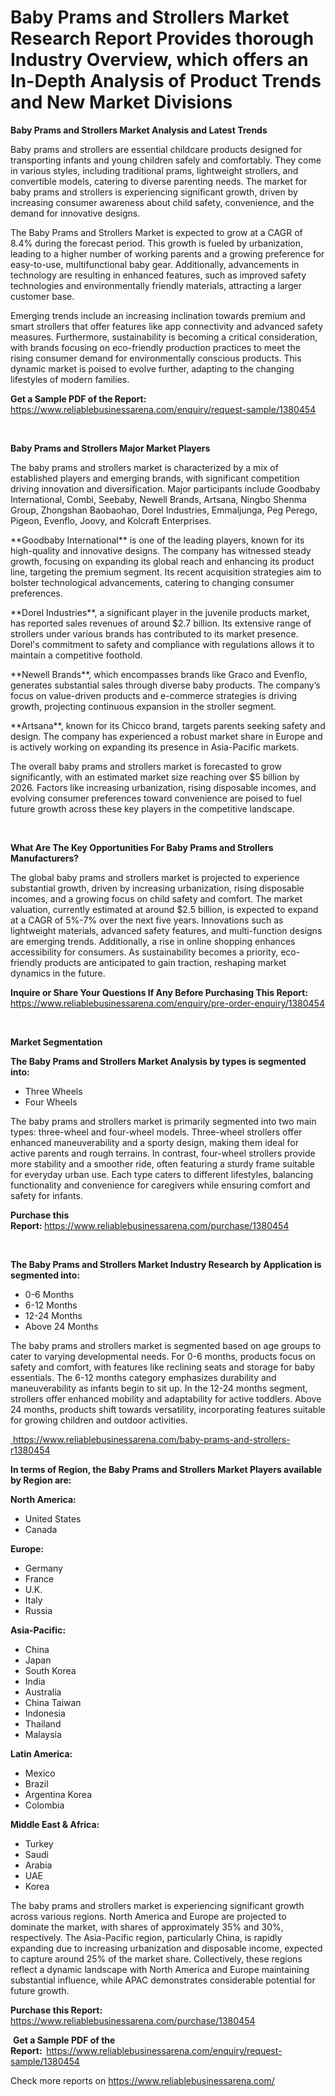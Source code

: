 <p><h1>Baby Prams and Strollers Market Research Report Provides thorough Industry Overview, which offers an In-Depth Analysis of Product Trends and New Market Divisions</h1></p><p><strong>Baby Prams and Strollers Market Analysis and Latest Trends</strong></p>
<p><p>Baby prams and strollers are essential childcare products designed for transporting infants and young children safely and comfortably. They come in various styles, including traditional prams, lightweight strollers, and convertible models, catering to diverse parenting needs. The market for baby prams and strollers is experiencing significant growth, driven by increasing consumer awareness about child safety, convenience, and the demand for innovative designs.</p><p>The Baby Prams and Strollers Market is expected to grow at a CAGR of 8.4% during the forecast period. This growth is fueled by urbanization, leading to a higher number of working parents and a growing preference for easy-to-use, multifunctional baby gear. Additionally, advancements in technology are resulting in enhanced features, such as improved safety technologies and environmentally friendly materials, attracting a larger customer base. </p><p>Emerging trends include an increasing inclination towards premium and smart strollers that offer features like app connectivity and advanced safety measures. Furthermore, sustainability is becoming a critical consideration, with brands focusing on eco-friendly production practices to meet the rising consumer demand for environmentally conscious products. This dynamic market is poised to evolve further, adapting to the changing lifestyles of modern families.</p></p>
<p><strong>Get a Sample PDF of the Report:&nbsp;</strong> <a href="https://www.reliablebusinessarena.com/enquiry/request-sample/1380454?utm_campaign=1990&utm_medium=2&utm_source=Github&utm_content=ia&utm_term=09022025&utm_id=baby-prams-and-strollers">https://www.reliablebusinessarena.com/enquiry/request-sample/1380454</a></p>
<p>&nbsp;</p>
<p><strong>Baby Prams and Strollers Major Market Players</strong></p>
<p><p>The baby prams and strollers market is characterized by a mix of established players and emerging brands, with significant competition driving innovation and diversification. Major participants include Goodbaby International, Combi, Seebaby, Newell Brands, Artsana, Ningbo Shenma Group, Zhongshan Baobaohao, Dorel Industries, Emmaljunga, Peg Perego, Pigeon, Evenflo, Joovy, and Kolcraft Enterprises.</p><p>**Goodbaby International** is one of the leading players, known for its high-quality and innovative designs. The company has witnessed steady growth, focusing on expanding its global reach and enhancing its product line, targeting the premium segment. Its recent acquisition strategies aim to bolster technological advancements, catering to changing consumer preferences.</p><p>**Dorel Industries**, a significant player in the juvenile products market, has reported sales revenues of around $2.7 billion. Its extensive range of strollers under various brands has contributed to its market presence. Dorel's commitment to safety and compliance with regulations allows it to maintain a competitive foothold.</p><p>**Newell Brands**, which encompasses brands like Graco and Evenflo, generates substantial sales through diverse baby products. The company’s focus on value-driven products and e-commerce strategies is driving growth, projecting continuous expansion in the stroller segment.</p><p>**Artsana**, known for its Chicco brand, targets parents seeking safety and design. The company has experienced a robust market share in Europe and is actively working on expanding its presence in Asia-Pacific markets.</p><p>The overall baby prams and strollers market is forecasted to grow significantly, with an estimated market size reaching over $5 billion by 2026. Factors like increasing urbanization, rising disposable incomes, and evolving consumer preferences toward convenience are poised to fuel future growth across these key players in the competitive landscape.</p></p>
<p>&nbsp;</p>
<p><strong>What Are The Key Opportunities For Baby Prams and Strollers Manufacturers?</strong></p>
<p><p>The global baby prams and strollers market is projected to experience substantial growth, driven by increasing urbanization, rising disposable incomes, and a growing focus on child safety and comfort. The market valuation, currently estimated at around $2.5 billion, is expected to expand at a CAGR of 5%-7% over the next five years. Innovations such as lightweight materials, advanced safety features, and multi-function designs are emerging trends. Additionally, a rise in online shopping enhances accessibility for consumers. As sustainability becomes a priority, eco-friendly products are anticipated to gain traction, reshaping market dynamics in the future.</p></p>
<p><strong>Inquire or Share Your Questions If Any Before Purchasing This Report:</strong> <a href="https://www.reliablebusinessarena.com/enquiry/pre-order-enquiry/1380454?utm_campaign=1990&utm_medium=2&utm_source=Github&utm_content=ia&utm_term=09022025&utm_id=baby-prams-and-strollers">https://www.reliablebusinessarena.com/enquiry/pre-order-enquiry/1380454</a></p>
<p>&nbsp;</p>
<p><strong>Market Segmentation</strong></p>
<p><strong>The Baby Prams and Strollers Market Analysis by types is segmented into:</strong></p>
<p><ul><li>Three Wheels</li><li>Four Wheels</li></ul></p>
<p><p>The baby prams and strollers market is primarily segmented into two main types: three-wheel and four-wheel models. Three-wheel strollers offer enhanced maneuverability and a sporty design, making them ideal for active parents and rough terrains. In contrast, four-wheel strollers provide more stability and a smoother ride, often featuring a sturdy frame suitable for everyday urban use. Each type caters to different lifestyles, balancing functionality and convenience for caregivers while ensuring comfort and safety for infants.</p></p>
<p><strong>Purchase this Report:&nbsp;</strong><a href="https://www.reliablebusinessarena.com/purchase/1380454?utm_campaign=1990&utm_medium=2&utm_source=Github&utm_content=ia&utm_term=09022025&utm_id=baby-prams-and-strollers">https://www.reliablebusinessarena.com/purchase/1380454</a></p>
<p>&nbsp;</p>
<p><strong>The Baby Prams and Strollers Market Industry Research by Application is segmented into:</strong></p>
<p><ul><li>0-6 Months</li><li>6-12 Months</li><li>12-24 Months</li><li>Above 24 Months</li></ul></p>
<p><p>The baby prams and strollers market is segmented based on age groups to cater to varying developmental needs. For 0-6 months, products focus on safety and comfort, with features like reclining seats and storage for baby essentials. The 6-12 months category emphasizes durability and maneuverability as infants begin to sit up. In the 12-24 months segment, strollers offer enhanced mobility and adaptability for active toddlers. Above 24 months, products shift towards versatility, incorporating features suitable for growing children and outdoor activities.</p></p>
<p><a href="https://www.reliablebusinessarena.com/baby-prams-and-strollers-r1380454?utm_campaign=1990&utm_medium=2&utm_source=Github&utm_content=ia&utm_term=09022025&utm_id=baby-prams-and-strollers">&nbsp;https://www.reliablebusinessarena.com/baby-prams-and-strollers-r1380454</a></p>
<p><strong>In terms of Region, the Baby Prams and Strollers Market Players available by Region are:</strong></p>
<p>
    <p> <strong> North America: </strong>
        <ul>
            <li>United States</li>
            <li>Canada</li>
        </ul>
        </p> 
    <p> <strong> Europe: </strong>
        <ul>
            <li>Germany</li>
            <li>France</li>
            <li>U.K.</li>
            <li>Italy</li>
            <li>Russia</li>
        </ul>
        </p> 
    <p> <strong> Asia-Pacific: </strong>
        <ul>
            <li>China</li>
            <li>Japan</li>
            <li>South Korea</li>
            <li>India</li>
            <li>Australia</li>
            <li>China Taiwan</li>
            <li>Indonesia</li>
            <li>Thailand</li>
            <li>Malaysia</li>
        </ul>
        </p> 
    <p> <strong> Latin America: </strong>
        <ul>
            <li>Mexico</li>
            <li>Brazil</li>
            <li>Argentina Korea</li>
            <li>Colombia</li>
        </ul>
        </p> 
    <p> <strong> Middle East & Africa: </strong>
        <ul>
            <li>Turkey</li>
            <li>Saudi</li>
            <li>Arabia</li>
            <li>UAE</li>
            <li>Korea</li>
        </ul>
    </p>
    </p>
<p><p>The baby prams and strollers market is experiencing significant growth across various regions. North America and Europe are projected to dominate the market, with shares of approximately 35% and 30%, respectively. The Asia-Pacific region, particularly China, is rapidly expanding due to increasing urbanization and disposable income, expected to capture around 25% of the market share. Collectively, these regions reflect a dynamic landscape with North America and Europe maintaining substantial influence, while APAC demonstrates considerable potential for future growth.</p></p>
<p><strong>Purchase this Report: </strong><a href="https://www.reliablebusinessarena.com/purchase/1380454?utm_campaign=1990&utm_medium=2&utm_source=Github&utm_content=ia&utm_term=09022025&utm_id=baby-prams-and-strollers">https://www.reliablebusinessarena.com/purchase/1380454</a></p>
<p>&nbsp;<strong>Get a Sample PDF of the Report:&nbsp;&nbsp;</strong><a href="https://www.reliablebusinessarena.com/enquiry/request-sample/1380454?utm_campaign=1990&utm_medium=2&utm_source=Github&utm_content=ia&utm_term=09022025&utm_id=baby-prams-and-strollers">https://www.reliablebusinessarena.com/enquiry/request-sample/1380454</a></p>
<p><strong></strong></p>
<p>Check more reports on <a href="https://www.reliablebusinessarena.com/?utm_campaign=1990&utm_medium=2&utm_source=Github&utm_content=ia&utm_term=09022025&utm_id=baby-prams-and-strollers">https://www.reliablebusinessarena.com/</a></p>